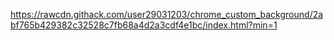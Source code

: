 https://rawcdn.githack.com/user29031203/chrome_custom_background/2abf765b429382c32528c7fb68a4d2a3cdf4e1bc/index.html?min=1
